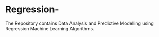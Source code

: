 # Regression-
The Repository contains Data Analysis and Predictive Modelling using Regression Machine Learning Algorithms.
